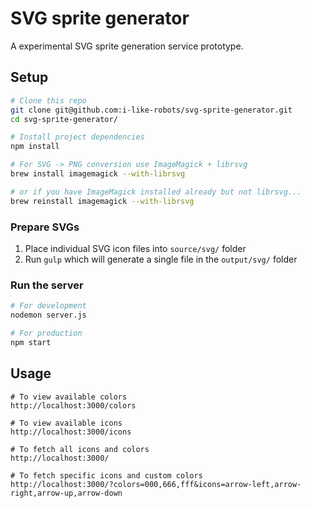 # SVG sprite generator

A experimental SVG sprite generation service prototype.

## Setup

```sh
# Clone this repo
git clone git@github.com:i-like-robots/svg-sprite-generator.git
cd svg-sprite-generator/

# Install project dependencies
npm install

# For SVG -> PNG conversion use ImageMagick + librsvg
brew install imagemagick --with-librsvg

# or if you have ImageMagick installed already but not librsvg...
brew reinstall imagemagick --with-librsvg
```

### Prepare SVGs

1. Place individual SVG icon files into `source/svg/` folder
2. Run `gulp` which will generate a single file in the `output/svg/` folder

### Run the server

```sh
# For development
nodemon server.js

# For production
npm start
```

## Usage

```
# To view available colors
http://localhost:3000/colors

# To view available icons
http://localhost:3000/icons

# To fetch all icons and colors
http://localhost:3000/

# To fetch specific icons and custom colors
http://localhost:3000/?colors=000,666,fff&icons=arrow-left,arrow-right,arrow-up,arrow-down
```

